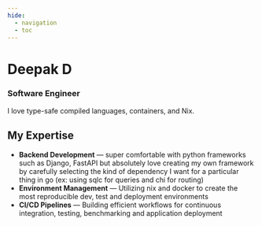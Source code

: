 ```yaml
---
hide:
  - navigation
  - toc
---
```


# Deepak D

<div>
  <div>
    <h3>Software Engineer</h3>
    <p>I love type-safe compiled languages, containers, and Nix.</p>
  </div>
</div>

## My Expertise

- **Backend Development** — super comfortable with python frameworks such as Django, FastAPI but absolutely love creating my own framework by carefully selecting the kind of dependency I want for a particular thing in go (ex: using sqlc for queries and chi for routing)
- **Environment Management** — Utilizing nix and docker to create the most reproducible dev, test and deployment environments
- **CI/CD Pipelines** — Building efficient workflows for continuous integration, testing, benchmarking and application deployment